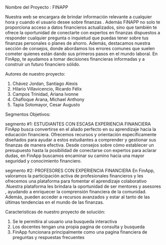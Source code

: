Nombre del Proyecto : FINAPP

Nuestra web se encargara  de brindar información relevante a cualquier hora y cuando el usuario desee sobre finanzas . Además FiNAPP  no solo te proporciona acceso a datos financieros actualizados, sino que también te ofrece la oportunidad de conectarte con expertos en finanzas dispuestos a responder cualquier pregunta o inquietud que puedas tener sobre tus finanzas personales o planes de ahorro. Además, destacamos nuestra sección de consejos, donde abordamos los errores comunes que suelen cometer quienes están dando sus primeros pasos en el mundo laboral. En FinApp, te ayudamos a tomar decisiones financieras informadas y a construir un futuro financiero sólido.


Autores de nuestro proyecto: 

1. Chávez Jordan, Santiago Alexis
2. Hilario Villavicencio, Ricardo Félix
3. Campos Trinidad, Ariana Ivonne
4. Chafloque Arana, Michael Anthony
5. Tapia Sotomayor, Cesar Augusto 

Segmentos Objetivos: 

segmento #1: ESTUDIANTES CON ESCASA EXPERIENCIA FINANCIERA  
FinApp busca convertirse en el aliado perfecto en su aprendizaje hacia la educación financiera. Ofrecemos recursos y orientación específicamente diseñados para ayudar a estos estudiantes a comprender y gestionar sus finanzas de manera efectiva. Desde consejos sobre cómo establecer un presupuesto hasta la posibilidad de conectarse con expertos para aclarar dudas, en FinApp buscamos  encaminar su camino hacia una mayor seguridad y conocimiento financiero.

segmento #2: PROFESORES CON EXPERIENCIA FINANCIERA 
En FinApp, valoramos la participación activa de profesionales financieros y les ofrecemos una plataforma para fomentar el aprendizaje colaborativo .Nuestra plataforma les brindara la oportunidad de ser mentores y asesores , ayudando a enriquecer la comprensión financiera de la comunidad. Además, pueden acceder a recursos avanzados y estar al tanto de las últimas tendencias en el mundo de las finanzas.


Caracteristicas de nuestro proyecto de solución: 

1.  Se le permitira al usuario una busqueda interactiva 
2.  Los docentes tengan una propia pagina de consulta y busqueda
3.  FinApp funcionara principalmente como una pagina financiera de preguntas y respuestas frecuentes







